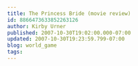```yaml
---
title: The Princess Bride (movie review)
id: 8866473633852263126
author: Kirby Urner
published: 2007-10-30T19:02:00.000-07:00
updated: 2007-10-30T19:23:59.799-07:00
blog: world_game
tags: 
---
```


